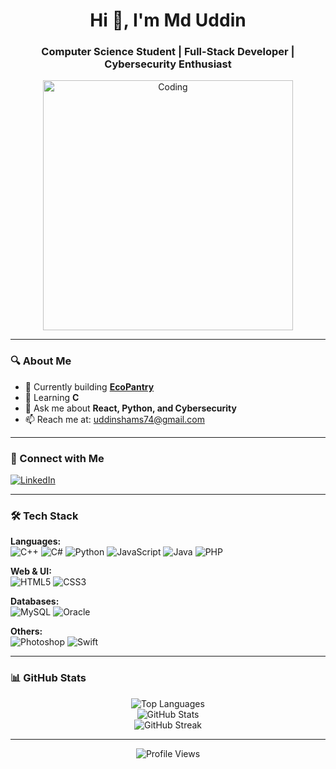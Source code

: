 <h1 align="center">Hi 👋, I'm Md Uddin</h1>
<h3 align="center">Computer Science Student | Full-Stack Developer | Cybersecurity Enthusiast</h3>

<p align="center">
  <img src="https://miro.medium.com/v2/resize:fit:1400/1*VMmvImch6VU5pc2VktY1uw.gif" alt="Coding" width="400"/>
</p>

---

### 🔍 About Me

- 🔭 Currently building [**EcoPantry**](https://devpost.com/software/ecopantry-4u2qbj#updates)
- 🌱 Learning **C**
- 💬 Ask me about **React, Python, and Cybersecurity**
- 📫 Reach me at: [uddinshams74@gmail.com](mailto:uddinshams74@gmail.com)

---

### 🤝 Connect with Me

[![LinkedIn](https://img.shields.io/badge/LinkedIn-blue?logo=linkedin&style=for-the-badge)](https://linkedin.com/in/mduddin11)

---

### 🛠️ Tech Stack

**Languages:**  
![C++](https://img.shields.io/badge/C++-00599C?logo=c%2B%2B&logoColor=white&style=flat) 
![C#](https://img.shields.io/badge/C%23-239120?logo=c-sharp&logoColor=white&style=flat)
![Python](https://img.shields.io/badge/Python-3776AB?logo=python&logoColor=white&style=flat)
![JavaScript](https://img.shields.io/badge/JavaScript-F7DF1E?logo=javascript&logoColor=black&style=flat)
![Java](https://img.shields.io/badge/Java-ED8B00?logo=java&logoColor=white&style=flat)
![PHP](https://img.shields.io/badge/PHP-777BB4?logo=php&logoColor=white&style=flat)

**Web & UI:**  
![HTML5](https://img.shields.io/badge/HTML5-E34F26?logo=html5&logoColor=white&style=flat)
![CSS3](https://img.shields.io/badge/CSS3-1572B6?logo=css3&logoColor=white&style=flat)

**Databases:**  
![MySQL](https://img.shields.io/badge/MySQL-4479A1?logo=mysql&logoColor=white&style=flat)
![Oracle](https://img.shields.io/badge/Oracle-F80000?logo=oracle&logoColor=white&style=flat)

**Others:**  
![Photoshop](https://img.shields.io/badge/Photoshop-31A8FF?logo=adobephotoshop&logoColor=white&style=flat)
![Swift](https://img.shields.io/badge/Swift-FA7343?logo=swift&logoColor=white&style=flat)

---

### 📊 GitHub Stats

<p align="center">
  <img src="https://github-readme-stats.vercel.app/api/top-langs?username=mduddin112203&show_icons=true&locale=en&layout=compact" alt="Top Languages" />
  <br/>
  <img src="https://github-readme-stats.vercel.app/api?username=mduddin112203&show_icons=true&locale=en" alt="GitHub Stats" />
  <br/>
  <img src="https://github-readme-streak-stats.herokuapp.com/?user=mduddin112203" alt="GitHub Streak" />
</p>

---

<p align="center">
  <img src="https://komarev.com/ghpvc/?username=mduddin112203&label=Profile%20views&color=0e75b6&style=flat" alt="Profile Views" />
</p>
